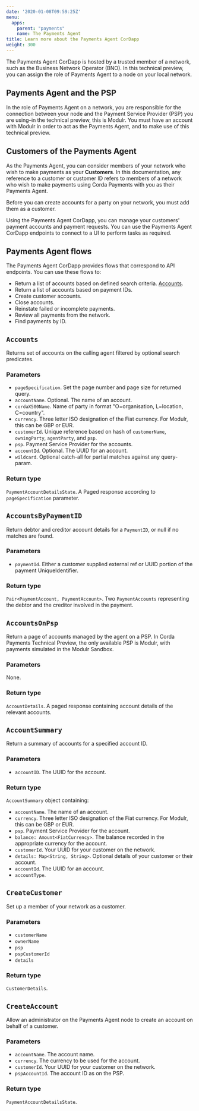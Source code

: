 ```yaml
---
date: '2020-01-08T09:59:25Z'
menu:
  apps:
    parent: "payments"
    name: The Payments Agent
title: Learn more about the Payments Agent CorDapp
weight: 300
---
```


The Payments Agent CorDapp is hosted by a trusted member of a network, such as the Business Network Operator (BNO). In this technical preview, you can assign the role of Payments Agent to a node on your local network.

## Payments Agent and the PSP

In the role of Payments Agent on a network, you are responsible for the connection between your node and the Payment Service Provider (PSP) you are using–in the technical preview, this is Modulr. You must have an account with Modulr in order to act as the Payments Agent, and to make use of this technical preview.

## Customers of the Payments Agent

As the Payments Agent, you can consider members of your network who wish to make payments as your **Customers**. In this documentation, any reference to a customer or customer ID refers to members of a network who wish to make payments using Corda Payments with you as their Payments Agent.

Before you can create accounts for a party on your network, you must add them as a customer.

Using the Payments Agent CorDapp, you can manage your customers' payment accounts and payment requests. You can use the Payments Agent CorDapp endpoints to connect to a UI to perform tasks as required.

## Payments Agent flows

The Payments Agent CorDapp provides flows that correspond to API endpoints. You can use these flows to:

* Return a list of accounts based on defined search criteria. [Accounts](#accounts).
* Return a list of accounts based on payment IDs.
* Create customer accounts.
* Close accounts.
* Reinstate failed or incomplete payments.
* Review all payments from the network.
* Find payments by ID.

## `Accounts`

Returns set of accounts on the calling agent filtered by optional search predicates.

### Parameters

* `pageSpecification`. Set the page number and page size for returned query.
* `accountName`. Optional. The name of an account.
* `cordaX500Name`. Name of party in format "O=organisation, L=location, C=country".
* `currency`. Three letter ISO designation of the Fiat currency. For Modulr, this can be GBP or EUR.
* `customerId`. Unique reference based on hash of `customerName`, `owningParty`, `agentParty`, and `psp`.
* `psp`. Payment Service Provider for the accounts.
* `accountId`. Optional. The UUID for an account.
* `wildcard`. Optional catch-all for partial matches against any query-param.

### Return type

`PaymentAccountDetailsState`. A Paged response according to `pageSpecification` parameter.

## `AccountsByPaymentID`

Return debtor and creditor account details for a `PaymentID`, or null if no matches are found.

### Parameters

* `paymentId`. Either a customer supplied external ref or UUID portion of the payment UniqueIdentifier.

### Return type

`Pair<PaymentAccount, PaymentAccount>`. Two `PaymentAccounts` representing the debtor and the creditor involved in the payment.

## `AccountsOnPsp`

Return a page of accounts managed by the agent on a PSP. In Corda Payments Technical Preview, the only available PSP is Modulr, with payments simulated in the Modulr Sandbox.

### Parameters

None.

### Return type

`AccountDetails`. A paged response containing account details of the relevant accounts.

## `AccountSummary`

Return a summary of accounts for a specified account ID.

### Parameters

* `accountID`. The UUID for the account.

### Return type

`AccountSummary` object containing:

* `accountName`. The name of an account.
* `currency`. Three letter ISO designation of the Fiat currency. For Modulr, this can be GBP or EUR.
* `psp`. Payment Service Provider for the account.
* `balance: Amount<FiatCurrency>`. The balance recorded in the appropriate currency for the account.
* `customerId`. Your UUID for your customer on the network.
* `details: Map<String, String>`. Optional details of your customer or their account.
* `accountId`. The UUID for an account.
* `accountType`.

## `CreateCustomer`

Set up a member of your network as a customer.

### Parameters

* `customerName`
* `ownerName`
* `psp`
* `pspCustomerId`
* `details`

### Return type

`CustomerDetails`. 

## `CreateAccount`

Allow an administrator on the Payments Agent node to create an account on behalf of a customer.

### Parameters

* `accountName`. The account name.
* `currency`. The currency to be used for the account.
* `customerId`. Your UUID for your customer on the network.
* `pspAccountId`. The account ID as on the PSP.

### Return type

`PaymentAccountDetailsState`.
